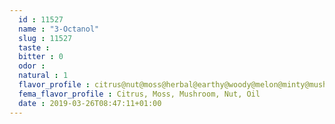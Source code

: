 ```yaml
---
  id : 11527
  name : "3-Octanol"
  slug : 11527
  taste : 
  bitter : 0
  odor : 
  natural : 1
  flavor_profile : citrus@nut@moss@herbal@earthy@woody@melon@minty@mushroom@spicy
  fema_flavor_profile : Citrus, Moss, Mushroom, Nut, Oil
  date : 2019-03-26T08:47:11+01:00
---
```



